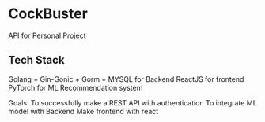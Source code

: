# CockBuster
API for Personal Project

## Tech Stack
Golang + Gin-Gonic + Gorm + MYSQL for Backend
ReactJS for frontend
PyTorch for ML Recommendation system

Goals:
To successfully make a REST API with authentication
To integrate ML model with Backend
Make frontend with react

